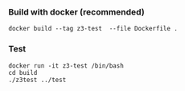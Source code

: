 ### Build with docker (recommended)

```
docker build --tag z3-test  --file Dockerfile .
```

### Test

```
docker run -it z3-test /bin/bash
cd build
./z3test ../test
```
